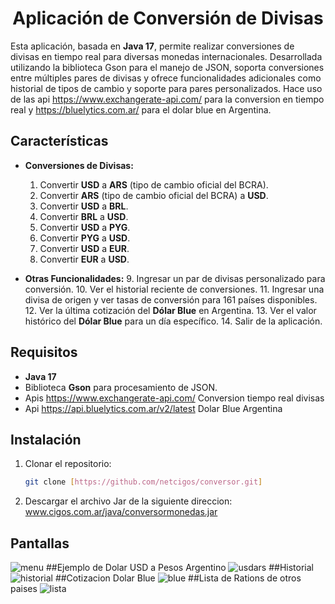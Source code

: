 <h1 align="center">Aplicación de Conversión de Divisas</h1>

Esta aplicación, basada en **Java 17**, permite realizar conversiones de divisas en tiempo real para diversas monedas internacionales. Desarrollada utilizando la biblioteca Gson para el manejo de JSON, soporta conversiones entre múltiples pares de divisas y ofrece funcionalidades adicionales como historial de tipos de cambio y soporte para pares personalizados.
Hace uso de las api https://www.exchangerate-api.com/ para la conversion en tiempo real y https://bluelytics.com.ar/ para el dolar blue en Argentina.

## Características

- **Conversiones de Divisas:**
  1. Convertir **USD** a **ARS** (tipo de cambio oficial del BCRA).
  2. Convertir **ARS** (tipo de cambio oficial del BCRA) a **USD**.
  3. Convertir **USD** a **BRL**.
  4. Convertir **BRL** a **USD**.
  5. Convertir **USD** a **PYG**.
  6. Convertir **PYG** a **USD**.
  7. Convertir **USD** a **EUR**.
  8. Convertir **EUR** a **USD**.
  
- **Otras Funcionalidades:**
  9. Ingresar un par de divisas personalizado para conversión.
  10. Ver el historial reciente de conversiones.
  11. Ingresar una divisa de origen y ver tasas de conversión para 161 países disponibles.
  12. Ver la última cotización del **Dólar Blue** en Argentina.
  13. Ver el valor histórico del **Dólar Blue** para un día específico.
  14. Salir de la aplicación.

## Requisitos

- **Java 17** 
- Biblioteca **Gson** para procesamiento de JSON.
- Apis https://www.exchangerate-api.com/ Conversion tiempo real divisas
- Api https://api.bluelytics.com.ar/v2/latest Dolar Blue Argentina 

## Instalación

1. Clonar el repositorio:

   ```bash
   git clone [https://github.com/netcigos/conversor.git]

2. Descargar el archivo Jar de la siguiente direccion:
   www.cigos.com.ar/java/conversormonedas.jar

## Pantallas 
![menu](https://github.com/user-attachments/assets/9132e2c5-f41b-4c4d-b46f-5f7ae56c6e59)
##Ejemplo de Dolar USD a Pesos Argentino
![usdars](https://github.com/user-attachments/assets/9d9ff95c-4758-4784-9ae7-8dbe555ed1cf)
##Historial
![historial](https://github.com/user-attachments/assets/1a7b798c-9b97-4209-9055-86be08b94106)
##Cotizacion Dolar Blue
![blue](https://github.com/user-attachments/assets/fdfad871-83c7-452b-880c-e31e1f32e9be)
##Lista de Rations de otros paises
![lista](https://github.com/user-attachments/assets/eaf61f75-895b-481c-ae72-24caac08dbef)


